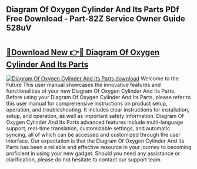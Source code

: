 ## Diagram Of Oxygen Cylinder And Its Parts PDf Free Download - Part-82Z Service Owner Guide 528uV

# <h2><a href="http://dfseuab.blite.top/?on=Diagram+Of+Oxygen+Cylinder+And+Its+Parts">🔗Download New 👉🔴 Diagram Of Oxygen Cylinder And Its Parts</a></h2>

[![Diagram Of Oxygen Cylinder And Its Parts download](https://i.imgur.com/lujVjoI.png)](http://dfseuab.blite.top/?on=Diagram+Of+Oxygen+Cylinder+And+Its+Parts)
Welcome to the Future This user manual showcases the innovative features and functionalities of your new Diagram Of Oxygen Cylinder And Its Parts. Before using your Diagram Of Oxygen Cylinder And Its Parts, please refer to this user manual for comprehensive instructions on product setup, operation, and troubleshooting. It includes clear instructions for installation, setup, and operation, as well as important safety information. Diagram Of Oxygen Cylinder And Its Parts advanced features include multi-language support, real-time translation, customizable settings, and automatic syncing, all of which can be accessed and customized through the user interface. Our expectation is that the Diagram Of Oxygen Cylinder And Its Parts has been a reliable and effective resource in your journey to becoming proficient in using your new gadget. Should you need any assistance or clarification, please do not hesitate to contact our support team.
